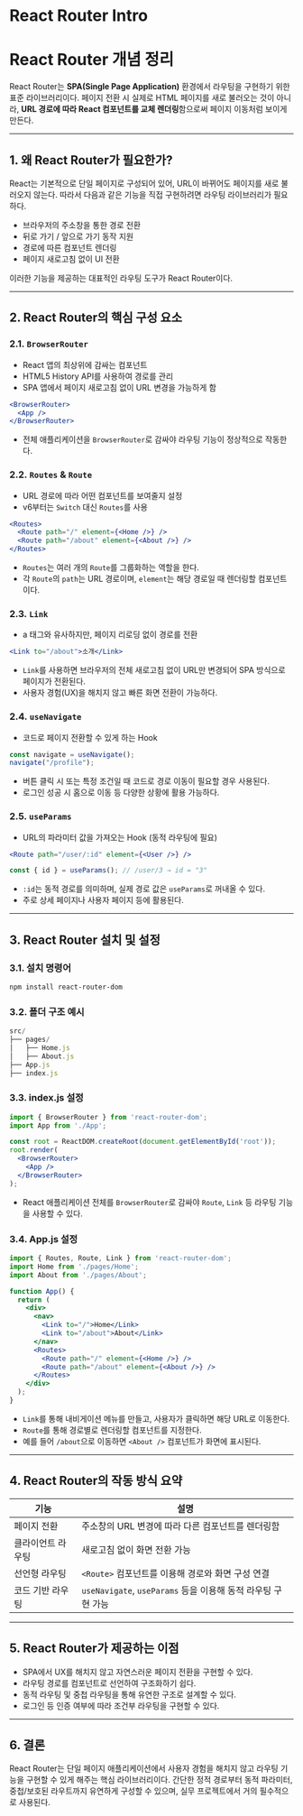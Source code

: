 # React Router Intro

# React Router 개념 정리

React Router는 **SPA(Single Page Application)** 환경에서 라우팅을 구현하기 위한 표준 라이브러리이다. 페이지 전환 시 실제로 HTML 페이지를 새로 불러오는 것이 아니라, **URL 경로에 따라 React 컴포넌트를 교체 렌더링**함으로써 페이지 이동처럼 보이게 만든다.

---

## 1. 왜 React Router가 필요한가?

React는 기본적으로 단일 페이지로 구성되어 있어, URL이 바뀌어도 페이지를 새로 불러오지 않는다. 따라서 다음과 같은 기능을 직접 구현하려면 라우팅 라이브러리가 필요하다.

- 브라우저의 주소창을 통한 경로 전환
- 뒤로 가기 / 앞으로 가기 동작 지원
- 경로에 따른 컴포넌트 렌더링
- 페이지 새로고침 없이 UI 전환

이러한 기능을 제공하는 대표적인 라우팅 도구가 React Router이다.

---

## 2. React Router의 핵심 구성 요소

### 2.1. `BrowserRouter`

- React 앱의 최상위에 감싸는 컴포넌트
- HTML5 History API를 사용하여 경로를 관리
- SPA 앱에서 페이지 새로고침 없이 URL 변경을 가능하게 함

```jsx
<BrowserRouter>
  <App />
</BrowserRouter>
```

- 전체 애플리케이션을 `BrowserRouter`로 감싸야 라우팅 기능이 정상적으로 작동한다.

### 2.2. `Routes` & `Route`

- URL 경로에 따라 어떤 컴포넌트를 보여줄지 설정
- v6부터는 `Switch` 대신 `Routes`를 사용

```jsx
<Routes>
  <Route path="/" element={<Home />} />
  <Route path="/about" element={<About />} />
</Routes>
```

- `Routes`는 여러 개의 `Route`를 그룹화하는 역할을 한다.
- 각 `Route`의 `path`는 URL 경로이며, `element`는 해당 경로일 때 렌더링할 컴포넌트이다.

### 2.3. `Link`

- a 태그와 유사하지만, 페이지 리로딩 없이 경로를 전환

```jsx
<Link to="/about">소개</Link>
```

- `Link`를 사용하면 브라우저의 전체 새로고침 없이 URL만 변경되어 SPA 방식으로 페이지가 전환된다.
- 사용자 경험(UX)을 해치지 않고 빠른 화면 전환이 가능하다.

### 2.4. `useNavigate`

- 코드로 페이지 전환할 수 있게 하는 Hook

```jsx
const navigate = useNavigate();
navigate("/profile");
```

- 버튼 클릭 시 또는 특정 조건일 때 코드로 경로 이동이 필요할 경우 사용된다.
- 로그인 성공 시 홈으로 이동 등 다양한 상황에 활용 가능하다.

### 2.5. `useParams`

- URL의 파라미터 값을 가져오는 Hook (동적 라우팅에 필요)

```jsx
<Route path="/user/:id" element={<User />} />
```

```jsx
const { id } = useParams(); // /user/3 → id = "3"
```

- `:id`는 동적 경로를 의미하며, 실제 경로 값은 `useParams`로 꺼내올 수 있다.
- 주로 상세 페이지나 사용자 페이지 등에 활용된다.

---

## 3. React Router 설치 및 설정

### 3.1. 설치 명령어

```powershell
npm install react-router-dom
```

### 3.2. 폴더 구조 예시

```jsx
src/
├── pages/
│   ├── Home.js
│   ├── About.js
├── App.js
├── index.js
```

### 3.3. index.js 설정

```jsx
import { BrowserRouter } from 'react-router-dom';
import App from './App';

const root = ReactDOM.createRoot(document.getElementById('root'));
root.render(
  <BrowserRouter>
    <App />
  </BrowserRouter>
);
```

- React 애플리케이션 전체를 `BrowserRouter`로 감싸야 `Route`, `Link` 등 라우팅 기능을 사용할 수 있다.

### 3.4. App.js 설정

```jsx
import { Routes, Route, Link } from 'react-router-dom';
import Home from './pages/Home';
import About from './pages/About';

function App() {
  return (
    <div>
      <nav>
        <Link to="/">Home</Link>
        <Link to="/about">About</Link>
      </nav>
      <Routes>
        <Route path="/" element={<Home />} />
        <Route path="/about" element={<About />} />
      </Routes>
    </div>
  );
}
```

- `Link`를 통해 내비게이션 메뉴를 만들고, 사용자가 클릭하면 해당 URL로 이동한다.
- `Route`를 통해 경로별로 렌더링할 컴포넌트를 지정한다.
- 예를 들어 `/about`으로 이동하면 `<About />` 컴포넌트가 화면에 표시된다.

---

## 4. React Router의 작동 방식 요약

| **기능** | **설명** |
| --- | --- |
| 페이지 전환 | 주소창의 URL 변경에 따라 다른 컴포넌트를 렌더링함 |
| 클라이언트 라우팅 | 새로고침 없이 화면 전환 가능 |
| 선언형 라우팅 | `<Route>` 컴포넌트를 이용해 경로와 화면 구성 연결 |
| 코드 기반 라우팅 | `useNavigate`, `useParams` 등을 이용해 동적 라우팅 구현 가능 |

---

## 5. React Router가 제공하는 이점

- SPA에서 UX를 해치지 않고 자연스러운 페이지 전환을 구현할 수 있다.
- 라우팅 경로를 컴포넌트로 선언하여 구조화하기 쉽다.
- 동적 라우팅 및 중첩 라우팅을 통해 유연한 구조로 설계할 수 있다.
- 로그인 등 인증 여부에 따라 조건부 라우팅을 구현할 수 있다.

---

## 6. 결론

React Router는 단일 페이지 애플리케이션에서 사용자 경험을 해치지 않고 라우팅 기능을 구현할 수 있게 해주는 핵심 라이브러리이다. 간단한 정적 경로부터 동적 파라미터, 중첩/보호된 라우트까지 유연하게 구성할 수 있으며, 실무 프로젝트에서 거의 필수적으로 사용된다.